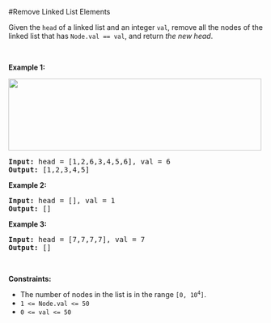 #Remove Linked List Elements
<p>Given the <code>head</code> of a linked list and an integer <code>val</code>, remove all the nodes of the linked list that has <code>Node.val == val</code>, and return <em>the new head</em>.</p>
<p> </p>
<p><strong class="example">Example 1:</strong></p>
<img alt="" src="https://assets.leetcode.com/uploads/2021/03/06/removelinked-list.jpg" style="width:500px;height:142px"/>
<pre><strong>Input:</strong> head = [1,2,6,3,4,5,6], val = 6
<strong>Output:</strong> [1,2,3,4,5]
</pre>
<p><strong class="example">Example 2:</strong></p>
<pre><strong>Input:</strong> head = [], val = 1
<strong>Output:</strong> []
</pre>
<p><strong class="example">Example 3:</strong></p>
<pre><strong>Input:</strong> head = [7,7,7,7], val = 7
<strong>Output:</strong> []
</pre>
<p> </p>
<p><strong>Constraints:</strong></p>
<ul>
<li>The number of nodes in the list is in the range <code>[0, 10<sup>4</sup>]</code>.</li>
<li><code>1 &lt;= Node.val &lt;= 50</code></li>
<li><code>0 &lt;= val &lt;= 50</code></li>
</ul>
